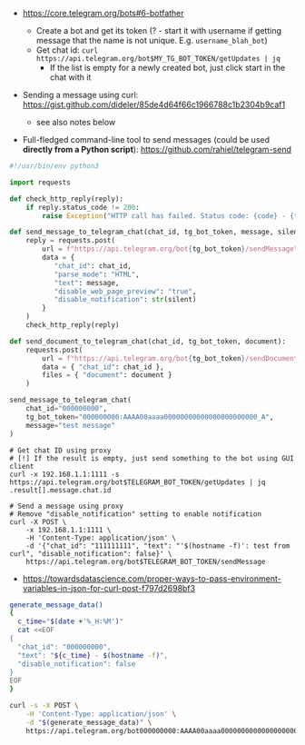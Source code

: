 * https://core.telegram.org/bots#6-botfather
    * Create a bot and get its token (? - start it with username if getting message that the name is not unique. E.g. `username_blah_bot`)
    * Get chat id: `curl https://api.telegram.org/bot$MY_TG_BOT_TOKEN/getUpdates | jq`
        * If the list is empty for a newly created bot, just click start in the chat with it

* Sending a message using curl: https://gist.github.com/dideler/85de4d64f66c1966788c1b2304b9caf1
    * see also notes below
* Full-fledged command-line tool to send messages (could be used **directly from a Python script**): https://github.com/rahiel/telegram-send

```python
#!/usr/bin/env python3

import requests

def check_http_reply(reply):
    if reply.status_code != 200:
        raise Exception("HTTP call has failed. Status code: {code} - {text}".format(code=reply.status_code, text=reply.text))

def send_message_to_telegram_chat(chat_id, tg_bot_token, message, silent=False):
    reply = requests.post(
        url = f"https://api.telegram.org/bot{tg_bot_token}/sendMessage",
        data = {
           "chat_id": chat_id,
           "parse_mode": "HTML",
           "text": message,
           "disable_web_page_preview": "true",
           "disable_notification": str(silent)
        }
    )
    check_http_reply(reply)

def send_document_to_telegram_chat(chat_id, tg_bot_token, document):
    requests.post(
        url = f"https://api.telegram.org/bot{tg_bot_token}/sendDocument",
        data = { "chat_id": chat_id },
        files = { "document": document }
    )

send_message_to_telegram_chat(
    chat_id="000000000",
    tg_bot_token="000000000:AAAA00aaaa00000000000000000000000_A",
    message="test message"
)
```

```shell
# Get chat ID using proxy
# [!] If the result is empty, just send something to the bot using GUI client
curl -x 192.168.1.1:1111 -s https://api.telegram.org/bot$TELEGRAM_BOT_TOKEN/getUpdates | jq .result[].message.chat.id

# Send a message using proxy
# Remove "disable_notification" setting to enable notification
curl -X POST \
    -x 192.168.1.1:1111 \
    -H 'Content-Type: application/json' \
    -d '{"chat_id": "111111111", "text": "'$(hostname -f)': test from curl", "disable_notification": false}' \
    https://api.telegram.org/bot$TELEGRAM_BOT_TOKEN/sendMessage
```

* https://towardsdatascience.com/proper-ways-to-pass-environment-variables-in-json-for-curl-post-f797d2698bf3
```bash
generate_message_data()
{
  c_time="$(date +'%_H:%M')"
  cat <<EOF
{
  "chat_id": "000000000",
  "text": "${c_time} - $(hostname -f)",
  "disable_notification": false 
}
EOF
}

curl -s -X POST \
    -H 'Content-Type: application/json' \
    -d "$(generate_message_data)" \
    https://api.telegram.org/bot000000000:AAAA00aaaa00000000000000000000000_A/sendMessage 1>/dev/null
```
